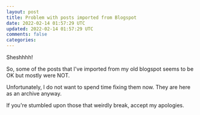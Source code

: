 ```yaml
---           
layout: post
title: Problem with posts imported from Blogspot
date: 2022-02-14 01:57:29 UTC
updated: 2022-02-14 01:57:29 UTC
comments: false
categories:
---
```


Sheshhhh! 

So, some of the posts that I've imported from my old blogspot seems to be OK but mostly were NOT.

Unfortunately, I do not want to spend time fixing them now. They are here as an archive anyway. 

If you're stumbled upon those that weirdly break, accept my apologies. 
